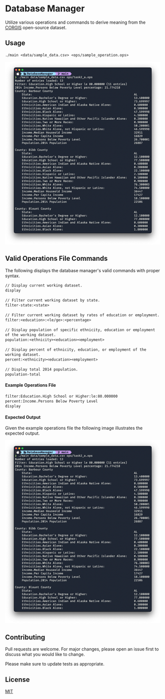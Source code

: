# Database Manager

Utilize various operations and commands to derive meaning from the [CORGIS](https://corgis-edu.github.io/corgis/) open-source dataset.

## Usage

```
./main <data/sample_data.csv> <ops/sample_operation.ops>
```

![Expected Output Image](image.png)

## Valid Operations File Commands
The following displays the database manager's valid commands with proper syntax.
```
// Display current working dataset.
display

// Filter current working dataset by state.
filter-state:<state>

// Filter current working dataset by rates of education or employment.
filter:<education>:<le/ge>:<percentage>

// Display population of specific ethnicity, education or employment of the working dataset.
population:<ethnicity><education><employment>

// Display percent of ethnicity, education, or employment of the working dataset.
percent:<ethnicity><education><employment>

// Display total 2014 population.
population-total
```

#### Example Operations File
```
filter:Education.High School or Higher:le:80.000000
percent:Income.Persons Below Poverty Level
display
```

#### Expected Output
Given the example operations file the following image illustrates the expected output.

![Expected Output Image](image.png)



## Contributing
Pull requests are welcome. For major changes, please open an issue first to discuss what you would like to change.

Please make sure to update tests as appropriate.

## License
[MIT](https://choosealicense.com/licenses/mit/)
